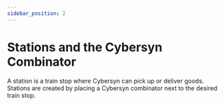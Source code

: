 ```yaml
---
sidebar_position: 2
---
```


# Stations and the Cybersyn Combinator

A station is a train stop where Cybersyn can pick up or deliver goods. Stations are created by placing a Cybersyn combinator next to the desired train stop.
